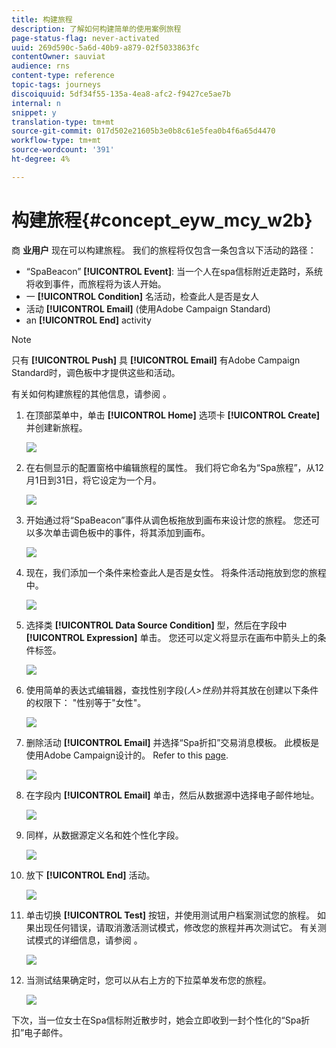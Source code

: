 ```yaml
---
title: 构建旅程
description: 了解如何构建简单的使用案例旅程
page-status-flag: never-activated
uuid: 269d590c-5a6d-40b9-a879-02f5033863fc
contentOwner: sauviat
audience: rns
content-type: reference
topic-tags: journeys
discoiquuid: 5df34f55-135a-4ea8-afc2-f9427ce5ae7b
internal: n
snippet: y
translation-type: tm+mt
source-git-commit: 017d502e21605b3e0b8c61e5fea0b4f6a65d4470
workflow-type: tm+mt
source-wordcount: '391'
ht-degree: 4%

---
```



# 构建旅程{#concept_eyw_mcy_w2b}

商 **业用户** 现在可以构建旅程。 我们的旅程将仅包含一条包含以下活动的路径：

* “SpaBeacon” **[!UICONTROL Event]**: 当一个人在spa信标附近走路时，系统将收到事件，而旅程将为该人开始。
* 一 **[!UICONTROL Condition]** 名活动，检查此人是否是女人
* 活动 **[!UICONTROL Email]** (使用Adobe Campaign Standard)
* an **[!UICONTROL End]** activity

>[!NOTE]
>
>只有 **[!UICONTROL Push]** 具 **[!UICONTROL Email]** 有Adobe Campaign Standard时，调色板中才提供这些和活动。

有关如何构建旅程的其他信息，请参阅 [](../building-journeys/journey.md)。

1. 在顶部菜单中，单击 **[!UICONTROL Home]** 选项卡 **[!UICONTROL Create]** 并创建新旅程。

   ![](../assets/journey31.png)

1. 在右侧显示的配置窗格中编辑旅程的属性。 我们将它命名为“Spa旅程”，从12月1日到31日，将它设定为一个月。

   ![](../assets/journeyuc1_8.png)

1. 开始通过将“SpaBeacon”事件从调色板拖放到画布来设计您的旅程。 您还可以多次单击调色板中的事件，将其添加到画布。

   ![](../assets/journeyuc1_9.png)

1. 现在，我们添加一个条件来检查此人是否是女性。 将条件活动拖放到您的旅程中。

   ![](../assets/journeyuc1_10.png)

1. 选择类 **[!UICONTROL Data Source Condition]** 型，然后在字段中 **[!UICONTROL Expression]** 单击。 您还可以定义将显示在画布中箭头上的条件标签。

   ![](../assets/journeyuc1_11.png)

1. 使用简单的表达式编辑器，查找性别字段(_人>性别_)并将其放在创建以下条件的权限下： &quot;性别等于&quot;女性&quot;。

   ![](../assets/journeyuc1_12.png)

1. 删除活动 **[!UICONTROL Email]** 并选择“Spa折扣”交易消息模板。 此模板是使用Adobe Campaign设计的。 Refer to this [page](https://docs.adobe.com/content/help/zh-Hans/campaign-standard/using/communication-channels/transactional-messaging/about-transactional-messaging.html).

   ![](../assets/journeyuc1_13.png)

1. 在字段内 **[!UICONTROL Email]** 单击，然后从数据源中选择电子邮件地址。

   ![](../assets/journeyuc1_14.png)

1. 同样，从数据源定义名和姓个性化字段。

   ![](../assets/journeyuc1_15.png)

1. 放下 **[!UICONTROL End]** 活动。

   ![](../assets/journeyuc1_17.png)

1. 单击切换 **[!UICONTROL Test]** 按钮，并使用测试用户档案测试您的旅程。 如果出现任何错误，请取消激活测试模式，修改您的旅程并再次测试它。 有关测试模式的详细信息，请参阅 [](../building-journeys/testing-the-journey.md)。

   ![](../assets/journeyuc1_18bis.png)

1. 当测试结果确定时，您可以从右上方的下拉菜单发布您的旅程。

   ![](../assets/journeyuc1_18.png)

下次，当一位女士在Spa信标附近散步时，她会立即收到一封个性化的“Spa折扣”电子邮件。
